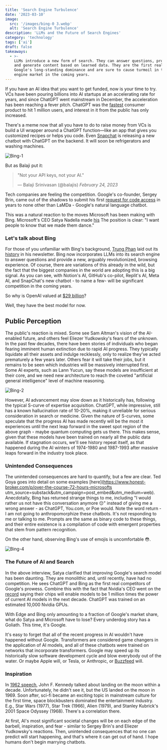 ```yaml
---
title: 'Search Engine Turbulence'
date: '2023-03-10'
image:
  src: '/images/bing-0 3.webp'
  alt: 'Search Engine Turbulence'
description: 'LLMs and the Future of Search Engines'
category: 'technology'
tags: ['ai']
draft: false
takeaways:
  - >-
    LLMs introduce a new form of search. They can answer questions, provide summaries,
    and generate content based on learned data. They are the first real challenge to
    Google's long-standing dominance and are sure to cause turmoil in the search
    engine market in the coming years.
---
```


If you have an AI idea that you want to get funded, now is your time to try. VCs have been
pouring billions into AI startups at an accelerating rate for years, and since ChatGPT went
mainstream in December, the acceleration has been reaching a fever pitch. ChatGPT was the
[fastest](https://www.reuters.com/technology/chatgpt-sets-record-fastest-growing-user-base-analyst-note-2023-02-01/)
consumer product to hit 1 million users, and interest in it from the public has only increased.

There's a meme now that all you have to do to raise money from VCs is build a UI wrapper
around a ChatGPT function—like an app that gives you customized recipes or helps you code.
Even [Snapchat](https://www.theverge.com/2023/2/27/23614959/snapchat-my-ai-chatbot-chatgpt-openai-plus-subscription)
is releasing a new chatbot with ChatGPT on the backend. It will soon be refrigerators and
washing machines.

![Bing-1](/images/bing-1.webp)

But as Balaji put it:

> "Not your API keys, not your AI."
>
> — Balaji Srinivasan (@balajis) _February 24, 2023_

Tech companies are feeling the competition. Google's co-founder, Sergey Brin, came out of
the shadows to submit his first
[request for code access](https://www.forbes.com/sites/richardnieva/2023/01/31/sergey-brin-code-request-lamda/?sh=751f6a857ce6)
in years to none other than LaMDa - Google's natural language chatbot.

This was a natural reaction to the moves Microsoft has been making with Bing. Microsoft's
CEO Satya Nadella made [his](https://www.youtube.com/watch?v=UcLw-CNySiA)
The position is clear: "I want people to know that we made them dance."

### Let's talk about Bing

For those of you unfamiliar with Bing's background,
[Trung Phan](https://www.readtrung.com/) laid out its
[history](https://www.readtrung.com/p/bing-a-history-in-7-stories) in his
newsletter. Bing now incorporates LLMs into its search engine to answer questions and
provide a new, arguably revolutionized, browsing experience. Of course, there are variations
of this already in the wild, but the fact that the biggest companies in the world are
adopting this is a big signal. As you can see, with Notion's AI, GitHub's co-pilot, Replit's
AI, Meta AI, and SnapChat's new chatbot - to name a few- will be significant
competition in the coming years.

So why is OpenAI valued at
[$29 billion](https://bdtechtalks.com/2023/01/09/openai-tender-offer/)?

Well, they have the best model for now.

## Public Perception

The public's reaction is mixed. Some see Sam Altman's vision of the AI-enabled future, and
others feel Eliezer Yudkowsky's fears of the unknown. In the past few decades, there have
been stories of individuals who began fearing imminent human extinction due to rapid AI
progress. They typically liquidate all their assets and indulge recklessly, only to realize
they've acted prematurely a few years later. Others fear it will take their jobs, but it
remains to be seen which industries will be massively interrupted first. Some AI experts,
such as Lann Yucun, say these models are insufficient at their core, and we need new architecture to
reach the coveted "artificial general intelligence" level of machine reasoning.

![Bing-2](/images/bing-2.webp)

However, AI advancement may slow down as it historically has, following the typical S-curve
of expertise acquisition. ChatGPT, while impressive, still has a known hallucination rate of
10-20%, making it unreliable for serious consideration in search or medicine. Given the
nature of S-curves, some speculate that the progress AI has made recently will be the most
it experiences until the next leap forward in the sweet spot region of the
above graph - maybe quantum computing gets us there. This makes sense, given that these
models have been trained on nearly all the public data available. If stagnation occurs,
we'll see history repeat itself, as that happened during the AI winters of 1974-1980 and
1987-1993 after massive leaps forward in the industry took place.

### Unintended Consequences

The unintended consequences are hard to quantify, but a few are clear. Ted Goya goes into
detail on some examples
[here](https://www.honest-broker.com/p/over-the-course-72-hours-microsofts utm_source=substack&utm_campaign=post_embed&utm_medium=web).
Anecdotally, Bing has returned strange things to me, including "I would rather us not have
this conversation anymore 😔" instead of giving me a wrong answer - as ChatGPT, You.com, or
Poe would. Note the word return - I am not going to anthropomorphize these chatbots. It's
not responding to me or talking to me. Prompts are the same as binary code to these things,
and their entire existence is a compilation of code with emergent properties that stem from pattern recognition.

On the other hand, observing Bing's use of emojis is uncomfortable 😳.

![Bing-4](/images/bing-4.webp)

### The Future of AI and Search

In the above interview, Satya clarified that improving Google's search model has been
daunting. They are monolithic and, until recently, have had no competition. He sees ChatGPT
and Bing as the first real competitors of Google's prowess. Combine this with the fact that
Nvidia's CEO went on the
[record](https://www.pcgamer.com/nvidia-predicts-ai-models-one-million-times-more-powerful-than-chatgpt-within-10-years/)
saying their chips will enable models to be 1 million times the power of current AI models in the next
decade. ChatGPT was trained on an estimated 10,000 Nvidia GPUs.

With Edge and Bing only amounting to a fraction of Google's market share, what do Satya
and Microsoft have to lose? Every underdog story has a Goliath. This time, it's Google.

It's easy to forget that all of the recent progress in AI wouldn't have happened without
Google. Transformers are considered game changers in the application of AI models, and all
of these chatbots were trained on networks that incorporate transformers. Google may speed
up its historically slow software development cycle and blow everybody out of the water. Or
maybe Apple will, or Tesla, or Anthropic, or
[Buzzfeed](https://hackernoon.com/how-buzzfeed-plans-to-use-ai-to-generate-listicles-and-more-content)
will.

### Inspiration

In
[1962 speech](https://www.npr.org/2022/09/12/1122375097/space-exploration-jfk-we-choose-the-moon-speech#:~:text=His%20%22We%20Choose%20the%20Moon%22%20speech%20became%20a%20pivotal%20moment,at%20Rice%20University%20in%20Houston.),
John F. Kennedy talked about landing on the moon within a decade. Unfortunately, he didn't
see it, but the US landed on the moon in 1969. Soon after, sci-fi became an exciting topic
in mainstream culture for the first time, space blockbusters dominated the entertainment
industry. E.g., Star Wars (1977), Star Trek (1966), Alien (1979), and Stanley Kubrick's 2001
Space Odyssey (1968). There's a correlation there.

At first, AI's most significant societal changes will be on each edge of the barbell,
inspiration, and fear - similar to Sergey Brin's and Eliezer Yudkowsky's reactions. Then,
unintended consequences that no one can predict will start happening, and that's where it
can get out of hand. I hope humans don't begin marrying chatbots.
